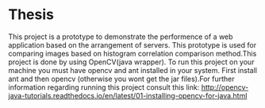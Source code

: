 # Thesis

This project is a prototype to demonstrate the performence of a web application based on the arrangement of servers. This prototype is used for comparing images based on histogram correlation comparison method.This project is done by using OpenCV(java wrapper). To run this project on your machine you must have opencv and ant installed in your system. First install ant and then opencv (otherwise you wont get the jar files).For further information regarding running this project consult this link: http://opencv-java-tutorials.readthedocs.io/en/latest/01-installing-opencv-for-java.html
